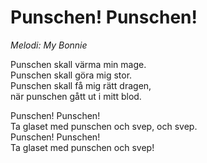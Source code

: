 # Punschen! Punschen!
*Melodi: My Bonnie*

Punschen skall värma min mage.  
Punschen skall göra mig stor.  
Punschen skall få mig rätt dragen,  
när punschen gått ut i mitt blod.  

Punschen! Punschen!  
Ta glaset med punschen och svep, och svep.  
Punschen! Punschen!  
Ta glaset med punschen och svep!  
